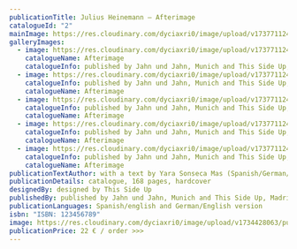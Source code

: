 ```yaml
---
publicationTitle: Julius Heinemann – Afterimage
catalogueId: "2"
mainImage: https://res.cloudinary.com/dyciaxri0/image/upload/v1737711246/catalogue_images/Catalogue_Images/HEINEMANN_Afterimage_book_01_1_ezfnzg.jpg
galleryImages:
  - image: https://res.cloudinary.com/dyciaxri0/image/upload/v1737711245/catalogue_images/Catalogue_Images/HEINEMANN_Afterimage_book_07_1_bsjenk.jpg
    catalogueName: Afterimage
    catalogueInfo: p﻿ublished by Jahn und Jahn, Munich and This Side Up, Madrid, 2022
  - image: https://res.cloudinary.com/dyciaxri0/image/upload/v1737711245/catalogue_images/Catalogue_Images/HEINEMANN_Afterimage_book_03_1_rgel9p.jpg
    catalogueInfo: p﻿ublished by Jahn und Jahn, Munich and This Side Up, Madrid, 2022
    catalogueName: Afterimage
  - image: https://res.cloudinary.com/dyciaxri0/image/upload/v1737711246/catalogue_images/Catalogue_Images/HEINEMANN_Afterimage_book_04_b_1_ltavjc.jpg
    catalogueInfo: p﻿ublished by Jahn und Jahn, Munich and This Side Up, Madrid, 2022
    catalogueName: Afterimage
  - image: https://res.cloudinary.com/dyciaxri0/image/upload/v1737711246/catalogue_images/Catalogue_Images/HEINEMANN_Afterimage_book_06_1_bjkq32.jpg
    catalogueInfo: p﻿ublished by Jahn und Jahn, Munich and This Side Up, Madrid, 2022
    catalogueName: Afterimage
  - image: https://res.cloudinary.com/dyciaxri0/image/upload/v1737711248/catalogue_images/Catalogue_Images/HEINEMANN_Afterimage_book_02_1_fdolom.jpg
    catalogueInfo: p﻿ublished by Jahn und Jahn, Munich and This Side Up, Madrid, 2022
    catalogueName: Afterimage
publicationTextAuthor: with a text by Yara Sonseca Mas (Spanish/German/English)
publicationDetails: catalogue, 168 pages, hardcover
designedBy: d﻿esigned by This Side Up
publishedBy: p﻿ublished by Jahn und Jahn, Munich and This Side Up, Madrid, 2022
publicationLanguages: Spanish/english and German/English version
isbn: "I﻿SBN: 123456789"
image: https://res.cloudinary.com/dyciaxri0/image/upload/v1734428063/publications/Catalogue_Images/HEINEMANN_Afterimage_book_00_A_1_dhp6vs.jpg
publicationPrice: 22 € / order >>>
---
```

